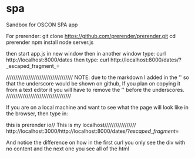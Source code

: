 # spa
Sandbox for OSCON SPA app

For prerender:
  git clone https://github.com/prerender/prerender.git
  cd prerender
  npm install
  node server.js

  then start app.js in new window
  then in another window type: curl http://localhost:8000/dates
  then type: 
  curl http://localhost:8000/dates/?\_escaped\_fragment\_=
  
  ////////////////////////////////////
  NOTE: due to the markdown I added in the '\' so that the underscore would be shown on github, If you plan on copying it from a text editor it you will have to remove the '\' before the underscores.
  ///////////////////////////////////
  
  If you are on a local machine and want to see what the page will look like in the browser, then type in:
  
  this is prerender io// This is my localhost/////////////////
  http://localhost:3000/http://localhost:8000/dates/?_escaped_fragment_=
  
  
  And notice the difference on how in the first curl you only see the div with no content and the next one you see all of the html
  
